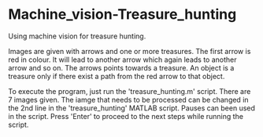 # Machine_vision-Treasure_hunting

Using machine vision for treasure hunting.

Images are given with arrows and one or more treasures. The first arrow is red in colour. It will lead to another arrow which again leads to another arrow and so on. The arrows points towards a treasure. An object is a treasure only if there exist a path from the red arrow to that object.

To execute the program, just run the 'treasure_hunting.m' script. There are 7 images given. The iamge that needs to be processed can be changed in the 2nd line in the 'treasure_hunting' MATLAB script. Pauses can been used in the script. Press 'Enter' to proceed to the next steps while running the script.
